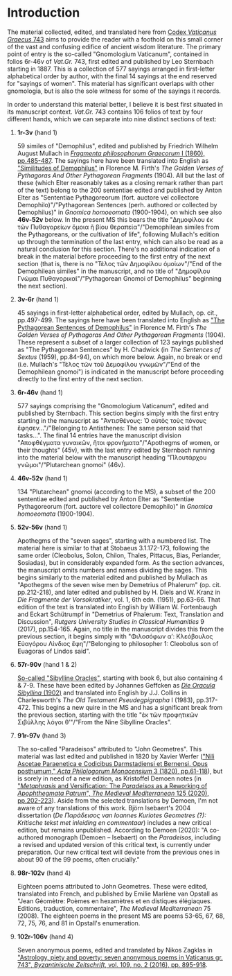 # Introduction

The material collected, edited, and translated here from [Codex *Vaticanus Graecus* 743](https://digi.vatlib.it/view/MSS_Vat.gr.743) aims to provide the reader with a foothold on this small corner of the vast and confusing edifice of ancient wisdom literature. The primary point of entry is the so-called "Gnomologium Vaticanum", contained in folios 6r-46v of *Vat.Gr.* 743, first edited and published by Leo Sternbach starting in 1887. This is a collection of 577 sayings arranged in first-letter alphabetical order by author, with the final 14 sayings at the end reserved for "sayings of women". This material has significant overlaps with other gnomologia, but is also the sole witness for some of the sayings it records.

In order to understand this material better, I believe it is best first situated in its manuscript context. *Vat.Gr.* 743 contains 106 folios of text by four different hands, which we can separate into nine distinct sections of text:

1. **1r-3v** (hand 1)

   59 similes of "Demophilus", edited and published by Friedrich Wilhelm August Mullach in [*Fragmenta philosophorum Graecorum* I (1860), pp.485-487](https://archive.org/details/bub_gb_d7sNAAAAYAAJ/). The sayings here have been translated into English as ["Similitudes of Demophilus"](http://demonax.info/doku.php?id=text:similitudes_of_demophilus) in Florence M. Firth's *The Golden Verses of Pythagoras And Other Pythagorean Fragments* (1904). All but the last of these (which Elter reasonably takes as a closing remark rather than part of the text) belong to the 200 sententiae edited and published by Anton Elter as "Sententiae Pythagoreorum (fort. auctore vel collectore Demophilo)"/"Pythagorean Sentences (perh. authored or collected by Demophilus)" in *Gnomica homoeomata* (1900-1904), on which see also **46v-52v** below. In the present MS this bears the title "Δημοφίλου έκ τῶν Πυθαγορείων ὅμοια ἢ βίου θεραπεία"/"Demophilean similes from the Pythagoreans, or the cultivation of life", following Mullach's edition up through the termination of the last entry, which can also be read as a natural conclusion for this section. There's no additional indication of a break in the material before proceeding to the first entry of the next section (that is, there is no "Τέλος τῶν Δημοφίλου ὁμοίων"/"End of the Demophilean similes" in the manuscript, and no title of "Δημοφίλου Γνώμαι Πυθαγορικαἰ"/"Pythagorean Gnomoi of Demophilus" beginning the next section).

2. **3v-6r** (hand 1)

   45 sayings in first-letter alphabetical order, edited by Mullach, op. cit., pp.497-499. The sayings here have been translated into English as ["The Pythagorean Sentences of Demophilus"](http://demonax.info/doku.php?id=text:pythagorean_sentences_of_demophilus) in Florence M. Firth's *The Golden Verses of Pythagoras And Other Pythagorean Fragments* (1904). These represent a subset of a larger collection of 123 sayings published as "The Pythagorean Sentences" by H. Chadwick (in *The Sentences of Sextus* (1959), pp.84-94), on which more below. Again, no break or end (i.e. Mullach's "Τἐλος τῶν τοῦ Δεμοφίλου γνωμῶν"/"End of the Demophilean gnomoi") is indicated in the manuscript before proceeding directly to the first entry of the next section.
   
3. **6r-46v** (hand 1)

   577 sayings comprising the "Gnomologium Vaticanum", edited and published by Sternbach. This section begins simply with the first entry starting in the manuscript as "Ἀντισθένους: Ὁ αὐτὸς τοὺς πόνους ἔφησεν…"/"Belonging to Antisthenes: The same person said that tasks…". The final 14 entries have the manuscript division "Αποφθέγματα γυναικῶν, ἤτοι φρονήματα"/"Apothegms of women, or their thoughts" (45v), with the last entry edited by Sternbach running into the material below with the manuscript heading "Πλουτάρχου γνῶμοι"/"Plutarchean gnomoi" (46v).

4. **46v-52v** (hand 1)

   134 "Plutarchean" gnomoi (according to the MS), a subset of the 200 sententiae edited and published by Anton Elter as "Sententiae Pythagoreorum (fort. auctore vel collectore Demophilo)" in *Gnomica homoeomata* (1900-1904).

5. **52v-56v** (hand 1)

   Apothegms of the "seven sages", starting with a numbered list. The material here is similar to that at Stobaeus 3.1.172-173, following the same order (Cleobolus, Solon, Chilon, Thales, Pittacus, Bias, Periander, Sosiadas), but in considerably expanded form. As the section advances, the manuscript omits numbers and names dividing the sages. This begins similarly to the material edited and published by Mullach as "Apothegms of the seven wise men by Demetrius of Phalerum" (op. cit. pp.212-218), and later edited and published by H. Diels and W. Kranz in *Die Fragmente der Vorsokratiker*, vol. 1, 6th edn. (1951), pp.63-66. That edition of the text is translated into English by William W. Fortenbaugh and Eckart Schütrumpf in "Demetrius of Phalerum: Text, Translation and Discussion", *Rutgers University Studies in Classical Humanities* 9 (2017), pp.154-165. Again, no title in the manuscript divides this from the previous section, it begins simply with "Φιλοσόφων αʹ: Κλεόβουλος Εὐαγόρου Λίνδιος ἔφη"/"Belonging to philosopher 1: Cleobolus son of Euagoras of Lindos said".

6. **57r-90v** (hand 1 & 2)

   [So-called "Sibylline Oracles"](https://www.nasscal.com/e-clavis-christian-apocrypha/sibylline-oracles/), starting with book 6, but also containing 4 & 7-9. These have been edited by Johannes Geffcken as [*Die Oracula Sibyllina* (1902)](https://archive.org/details/dieoraculasibyl00geffgoog) and translated into English by J.J. Collins in Charlesworth's *The Old Testament Pseudegpigrapha* I (1983), pp.317-472. This begins a new quire in the MS and has a significant break from the previous section, starting with the title "ἐκ τῶν προφητικῶν Σιβύλλης λόγοι θʹ"/"From the Nine Sibylline Oracles".

7. **91r-97v** (hand 3)

   The so-called "Paradeisos" attributed to "John Geometres". This material was last edited and published in 1820 by Xavier Werfer (["Nili Ascetae Paraenetica e Codicibus Darmstadiensi et Bernensi. Opus posthumum," *Acta Philologorum Monacensium* 3 (1820), pp.61-118](https://hdl.handle.net/2027/uiug.30112023739250?urlappend=%3Bseq=75%3Bownerid=13510798903509760-99)), but is sorely in need of a new edition, as Kristoffel Demoen notes (in ["*Metaphrasis* and Versification: The *Paradeisos* as a Reworking of *Apophthegmata Patrum*", *The Medieval Mediterranean* 125 (2020), pp.202-223](http://hdl.handle.net/1854/LU-8680765)). Aside from the selected translations by Demoen, I'm not aware of any translations of this work. Björn Isebaert's 2004 dissertation (*De Παράδεισος van Ioannes Kuriotes Geometres (?): Kritische tekst met inleiding en commentaar*) includes a new critical edition, but remains unpublished. According to Demoen (2020): "A co-authored monograph (Demoen – Isebaert) on the *Paradeisos*, including a revised and updated version of this critical text, is currently under preparation. Our new critical text will deviate from the previous ones in about 90 of the 99 poems, often crucially."

8. **98r-102v** (hand 4)

   Eighteen poems attributed to John Geometres. These were edited, translated into French, and published by Emilie Marlène van Opstall as "Jean Géomètre: Poèmes en hexamètres et en distiques élégiaques. Editions, traduction, commentaire", *The Medieval Mediterranean* 75 (2008). The eighteen poems in the present MS are poems 53-65, 67, 68, 72, 75, 76, and 81 in Opstall's enumeration. 

9. **102r-106v** (hand 4)

   Seven anonymous poems, edited and translated by Nikos Zagklas in ["Astrology, piety and poverty: seven anonymous poems in Vaticanus gr. 743", *Byzantinische Zeitschrift*, vol. 109, no. 2 (2016), pp. 895-918](https://doi.org/10.1515/bz-2016-0025).